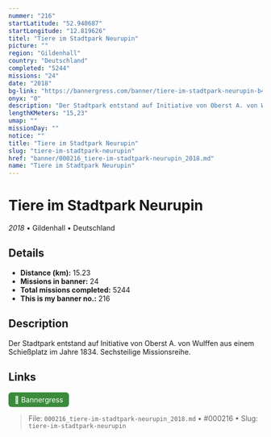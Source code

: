 ```yaml
---
nummer: "216"
startLatitude: "52.940687"
startLongitude: "12.819626"
titel: "Tiere im Stadtpark Neurupin"
picture: ""
region: "Gildenhall"
country: "Deutschland"
completed: "5244"
missions: "24"
date: "2018"
bg-link: "https://bannergress.com/banner/tiere-im-stadtpark-neurupin-b4e1"
onyx: "0"
description: "Der Stadtpark entstand auf Initiative von Oberst A. von Wulffen aus einem Schießplatz im Jahre 1834. Sechsteilige Missionsreihe."
lengthKMeters: "15,23"
umap: ""
missionDay: ""
notice: ""
title: "Tiere im Stadtpark Neurupin"
slug: "tiere-im-stadtpark-neurupin"
href: "banner/000216_tiere-im-stadtpark-neurupin_2018.md"
name: "Tiere im Stadtpark Neurupin"
---
```

# Tiere im Stadtpark Neurupin

*2018* • Gildenhall • Deutschland





## Details
- **Distance (km):** 15.23
- **Missions in banner:** 24
- **Total missions completed:** 5244
- **This is my banner no.:** 216



## Description
Der Stadtpark entstand auf Initiative von Oberst A. von Wulffen aus einem Schießplatz im Jahre 1834. Sechsteilige Missionsreihe.



## Links
<a href="https://bannergress.com/banner/tiere-im-stadtpark-neurupin-b4e1" target="_blank" style="display:inline-block;margin-right:8px;padding:6px 12px;background:#3c8b3c;color:#fff;text-decoration:none;border-radius:6px;">🔗 Bannergress</a>



> File: `000216_tiere-im-stadtpark-neurupin_2018.md` • #000216 • Slug: `tiere-im-stadtpark-neurupin`

